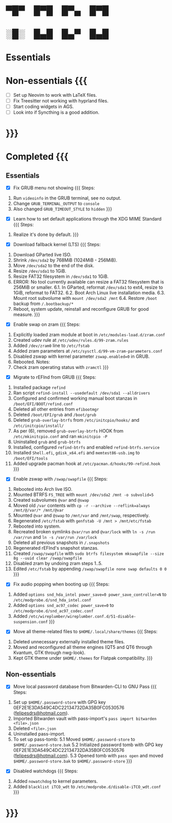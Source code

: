
# ▀█▀ █▀█ █▀▄ █▀█
# ░█░ █▄█ █▄▀ █▄█


# Essentials

# Non-essentials {{{
- [ ] Set up Neovim to work with LaTeX files.
- [ ] Fix Treesitter not working with hyprland files.
- [ ] Start coding widgets in AGS.
- [ ] Look into if Syncthing is a good addition.
# }}}

# Completed {{{
## Essentials
- [x] Fix GRUB menu not showing {{{
Steps:
1. Run `videoinfo` in the GRUB terminal, see no output.
2. Change `GRUB_TERMINAL_OUTPUT` to `console`
3. Also changed `GRUB_TIMEOUT_STYLE` to `hidden` }}}

- [x] Learn how to set default applications through the XDG MIME Standard {{{
Steps:
1. Realize it's done by default. }}}

- [x] Download fallback kernel (LTS) {{{
Steps:
1. Download GParted live ISO.
2. Shrink `/dev/sda2` by 768MiB (1024MiB - 256MiB).
3. Move `/dev/sda2` to the end of the disk.
4. Resize `/dev/sda1` to 1GiB.
5. Resize FAT32 filesystem in `/dev/sda1` to 1GiB.
6. ERROR: No tool currently available can resize a FAT32 filesystem that is 256MiB or smaller.
6.1. In GParted, reformat `/dev/sda1` to ext4, resize to 1GiB, reformat to FAT32.
6.2. Boot Arch Linux live installation media.
6.3. Mount root subvolume with `mount /dev/sda2 /mnt`
6.4. Restore `/boot` backup from `/.bootbackup/*`
7. Reboot, system update, reinstall and reconfigure GRUB for good measure. }}}

- [x] Enable swap on zram {{{
Steps:
1. Explicitly loaded zram module at boot in `/etc/modules-load.d/zram.conf`
2. Created udev rule at `/etc/udev/rules.d/99-zram.rules`
3. Added `/dev/zram0` line to `/etc/fstab`
4. Added zram parameters at `/etc/sysctl.d/99-vm-zram-parameters.conf`
5. Disabled zswap with kernel parameter `zswap.enabled=0` in GRUB.
6. Rebooted.
Notes:
1. Check zram operating status with `zramctl` }}}

- [x] Migrate to rEFInd from GRUB {{{
Steps:
1. Installed package `refind`
2. Ran script `refind-install --usedefault /dev/sda1 --alldrivers`
3. Configured and confirmed working manual boot stanzas in `/boot/EFI/BOOT/refind.conf`
4. Deleted all other entries from `efibootmgr`
5. Deleted `/boot/EFI/grub` and `/boot/grub`
6. Deleted `grub-overlay-btrfs` from `/etc/initcpio/hooks/` and `/etc/initcpio/install/`
7. As per (6), removed `grub-overlay-btrfs` HOOK from `/etc/mkinitcpio.conf` and ran `mkinitcpio -P`
8. Uninstalled `grub` and `grub-btrfs`
9. Installed, configured `refind-btrfs` and enabled `refind-btrfs.service`
10. Installed `Shell.efi`, `gdisk_x64.efi` and `memtest86-usb.img` to `/boot/EFI/tools`
11. Added upgrade pacman hook at `/etc/pacman.d/hooks/99-refind.hook` }}}

- [x] Enable zswap with `/swap/swapfile` {{{
Steps:
1. Rebooted into Arch live ISO.
2. Mounted BTRFS `FS_TREE` with `mount /dev/sda2 /mnt -o subvolid=5`
3. Created subvolumes `@var` and `@swap`
4. Moved old `/var` contents with `cp -r --archive --reflink=always /mnt/@/var/* /mnt/@var`
5. Mounted `@var` and `@swap` to `/mnt/var` and `/mnt/swap`, respectively.
6. Regenerated `/etc/fstab` with `genfstab -U /mnt > /mnt/etc/fstab`
7. Rebooted into system.
8. Recreated broken symlinks `@var/run` and `@var/lock` with `ln -s /run /var/run` and `ln -s /var/run /var/lock`
9. Deleted all previous snapshots in `/.snapshots`
10. Regenerated rEFInd's snapshot stanzas.
11. Created `/swap/swapfile` with `sudo btrfs filesystem mkswapfile --size 8g --uuid clear /swap/swapfile`
12. Disabled zram by undoing zram steps 1..5.
13. Edited `/etc/fstab` by appending `/swap/swapfile none swap defaults 0 0` }}}

- [x] Fix audio popping when booting up {{{
Steps:
1. Added `options snd_hda_intel power_save=0 power_save_controller=N` to `/etc/modprobe.d/snd_hda_intel.conf`
2. Added `options snd_ac97_codec power_save=0` to `/etc/modprobe.d/snd_ac97_codec.conf`
3. Added `/etc/wireplumber/wireplumber.conf.d/51-disable-suspension.conf` }}}

- [x] Move all theme-related files to `$HOME/.local/share/themes` {{{
Steps:
1. Deleted unnecessary externally installed theme files.
2. Moved and reconfigured all theme engines (QT5 and QT6 through Kvantum, GTK through nwg-look).
3. Kept GTK theme under `$HOME/.themes` for Flatpak compatibility. }}}

## Non-essentials
- [x] Move local password database from Bitwarden-CLI to GNU Pass {{{
Steps:
1. Set up `$HOME/.password-store` with GPG key 0EF2E1E3DA549C4DC22134732DA35B0FC0530576 (felipesdrs@hotmail.com).
2. Imported Bitwarden vault with pass-import's `pass import bitwarden <file>.json`
3. Deleted `<file>.json`
4. Uninstalled pass-import.
5. To set up pass-tomb:
5.1 Moved `$HOME/.password-store` to `$HOME/.password-store.bak`
5.2 Initialized password tomb with GPG key 0EF2E1E3DA549C4DC22134732DA35B0FC0530576 (felipesdrs@hotmail.com).
5.3 Opened tomb with `pass open` and moved `$HOME/.password-store.bak` to `$HOME/.password-store` }}}

- [x] Disabled watchdogs {{{
Steps:
1. Added `nowatchdog` to kernel parameters.
2. Added `blacklist iTCO_wdt` to `/etc/modprobe.d/disable-iTCO_wdt.conf` }}}
# }}}
